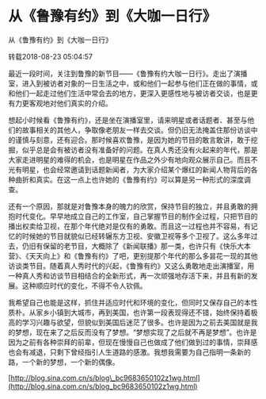 # 从《鲁豫有约》到《大咖一日行》

​从《鲁豫有约》到《大咖一日行》

转载2018-08-23 05:04:57

最近一段时间，关注到鲁豫的新节目——《鲁豫有约大咖一日行》。走出了演播室，进入到被访者对象的一日生活之中，或和他们一起参与他们正在做的事情，或和他们一起走过他们生活中常会去的地方，更深入更感性地与被访者交谈，也是更有力更客观地对他们真实的介绍。

想起小时候看《鲁豫有约》，还是坐在演播室里，请来明星或者话题者、甚至与他们的故事相关的其他人，争取像老朋友一样去交谈。但仍旧无法掩盖住那份访谈中的谨慎与刻意，还有迎合。那时候喜欢鲁豫，是因为她的节目的敢言敢讲，敢于挖掘，似乎总是会有被访者没有准备好的问题。在真人秀还没有火起来的年代，那是大家走进明星的难得的机会，也是明星在作品之外少有地向观众展示自己。而且不光有明星，也会经常邀请到话题新闻者，为大家介绍某个爆红的新闻人物背后的各种曲折和真实。在这一点上也许她的《鲁豫有约》可以算是另一种形式的深度调查。

还有一个原因，那就是对鲁豫本身的魄力的欣赏，保持节目的独立，并且勇敢的拥抱时代变化。早早地成立自己的工作室，自己掌握节目的制作全过程，只把节目的播出权卖给卫视，在那个年代绝对是仅有的勇敢。而且这一过程也并不容易，有记忆的时候她的节目就貌似已经转辗东方卫视、安徽卫视等多个卫视了。这么多年过去，仍旧有保留的老节目，大概除了《新闻联播》那一类，也许只有《快乐大本营》、《天天向上》和《鲁豫有约》了吧，更别提那个年代的那么多昙花一现的其他访谈类节目。随着真人秀时代的兴起，《鲁豫有约》又这么勇敢地走出演播室，用一种真人秀和访谈节目相结合的全新形式，再一次顽强地存活下来，并且有新的发展。这种顺应时代的变化，不得不令人钦佩。

我希望自己也能是这样，抓住并适应时代和环境的变化，但同时又保存自己的本性质朴。从家乡小镇到大城市，再到美国，也许第一段表现得还不错，始终保持着极高的学习兴趣与欲望，但貌似到美国后迷茫了很多。也许是因为之前去美国就是我的梦想，现在来了之后反而没有了梦想。“梦想实现了之后就不再是梦想”。也许是因为之前有各种崇拜的前辈，但现在慢慢自己也做成了他们做到过的事情，崇拜感也会有减退，只剩下曾经指引人生道路的感激。我想我需要为自己指明一条新的路，一个新的梦想，一个新的偶像。



[http://blog.sina.com.cn/s/blog\_bc9683650102z1wg.html](http://blog.sina.com.cn/s/blog_bc9683650102z1wg.html) 

